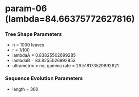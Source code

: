 # param-06 (lambda=84.66375772627816) #

### Tree Shape Parameters ###
* n           = 1000 leaves
* r           = 1/100
* lambdaA     = 0.83825502699285
* lambdaB     = 83.8255026992853
* ultrametric = no, gamma rate = 29.518173529892621

### Sequence Evolution Parameters ###
* length      = 300
